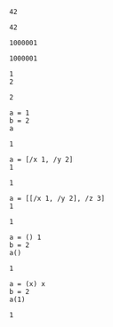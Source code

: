 ```
42

42
```

```
1000001

1000001
```

```
1
2

2
```

```
a = 1
b = 2
a

1
```

```
a = [/x 1, /y 2]
1

1
```

```
a = [[/x 1, /y 2], /z 3]
1

1
```

```
a = () 1
b = 2
a()

1
```

```
a = (x) x
b = 2
a(1)

1
```